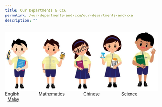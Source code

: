 ```yaml
---
title: Our Departments & CCA
permalink: /our-departments-and-cca/our-departments-and-cca
description: ""
---
```

![](/images/departments1.jpg)
[English](https://moe-wellingtonpri-staging.netlify.app/our-departments-and-cca/english)                [Mathematics](https://moe-wellingtonpri-staging.netlify.app/our-departments-and-cca/mathematics)                [Chinese](https://moe-wellingtonpri-staging.netlify.app/our-departments-and-cca/chinese)                  [Science](https://moe-wellingtonpri-staging.netlify.app/our-departments-and-cca/science)                    [Malay](https://wellingtonpri.moe.edu.sg/our-departments-n-cca/malay)